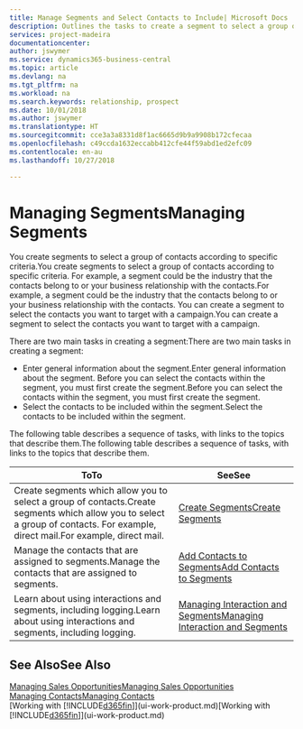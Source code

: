 ```yaml
---
title: Manage Segments and Select Contacts to Include| Microsoft Docs
description: Outlines the tasks to create a segment to select a group of contacts according to specific criteria, for example, contacts in a particular industry that you want to target.
services: project-madeira
documentationcenter: 
author: jswymer
ms.service: dynamics365-business-central
ms.topic: article
ms.devlang: na
ms.tgt_pltfrm: na
ms.workload: na
ms.search.keywords: relationship, prospect
ms.date: 10/01/2018
ms.author: jswymer
ms.translationtype: HT
ms.sourcegitcommit: cce3a3a8331d8f1ac6665d9b9a9908b172cfecaa
ms.openlocfilehash: c49ccda1632eccabb412cfe44f59abd1ed2efc09
ms.contentlocale: en-au
ms.lasthandoff: 10/27/2018

---
```

# <a name="managing-segments"></a><span data-ttu-id="b991b-103">Managing Segments</span><span class="sxs-lookup"><span data-stu-id="b991b-103">Managing Segments</span></span>
<span data-ttu-id="b991b-104">You create segments to select a group of contacts according to specific criteria.</span><span class="sxs-lookup"><span data-stu-id="b991b-104">You create segments to select a group of contacts according to specific criteria.</span></span> <span data-ttu-id="b991b-105">For example, a segment could be the industry that the contacts belong to or your business relationship with the contacts.</span><span class="sxs-lookup"><span data-stu-id="b991b-105">For example, a segment could be the industry that the contacts belong to or your business relationship with the contacts.</span></span> <span data-ttu-id="b991b-106">You can create a segment to select the contacts you want to target with a campaign.</span><span class="sxs-lookup"><span data-stu-id="b991b-106">You can create a segment to select the contacts you want to target with a campaign.</span></span>

<span data-ttu-id="b991b-107">There are two main tasks in creating a segment:</span><span class="sxs-lookup"><span data-stu-id="b991b-107">There are two main tasks in creating a segment:</span></span>

* <span data-ttu-id="b991b-108">Enter general information about the segment.</span><span class="sxs-lookup"><span data-stu-id="b991b-108">Enter general information about the segment.</span></span> <span data-ttu-id="b991b-109">Before you can select the contacts within the segment, you must first create the segment.</span><span class="sxs-lookup"><span data-stu-id="b991b-109">Before you can select the contacts within the segment, you must first create the segment.</span></span>
* <span data-ttu-id="b991b-110">Select the contacts to be included within the segment.</span><span class="sxs-lookup"><span data-stu-id="b991b-110">Select the contacts to be included within the segment.</span></span>

<span data-ttu-id="b991b-111">The following table describes a sequence of tasks, with links to the topics that describe them.</span><span class="sxs-lookup"><span data-stu-id="b991b-111">The following table describes a sequence of tasks, with links to the topics that describe them.</span></span> 

| <span data-ttu-id="b991b-112">To</span><span class="sxs-lookup"><span data-stu-id="b991b-112">To</span></span> | <span data-ttu-id="b991b-113">See</span><span class="sxs-lookup"><span data-stu-id="b991b-113">See</span></span> |
| --- | --- |
| <span data-ttu-id="b991b-114">Create segments which allow you to select a group of contacts.</span><span class="sxs-lookup"><span data-stu-id="b991b-114">Create segments which allow you to select a group of contacts.</span></span> <span data-ttu-id="b991b-115">For example, direct mail.</span><span class="sxs-lookup"><span data-stu-id="b991b-115">For example, direct mail.</span></span> |[<span data-ttu-id="b991b-116">Create Segments</span><span class="sxs-lookup"><span data-stu-id="b991b-116">Create Segments</span></span>](marketing-how-create-segment.md) |
| <span data-ttu-id="b991b-117">Manage the contacts that are assigned to segments.</span><span class="sxs-lookup"><span data-stu-id="b991b-117">Manage the contacts that are assigned to segments.</span></span> |[<span data-ttu-id="b991b-118">Add Contacts to Segments</span><span class="sxs-lookup"><span data-stu-id="b991b-118">Add Contacts to Segments</span></span>](marketing-add-contact-segment.md) |
| <span data-ttu-id="b991b-119">Learn about using interactions and segments, including logging.</span><span class="sxs-lookup"><span data-stu-id="b991b-119">Learn about using interactions and segments, including logging.</span></span> |[<span data-ttu-id="b991b-120">Managing Interaction and Segments</span><span class="sxs-lookup"><span data-stu-id="b991b-120">Managing Interaction and Segments</span></span>](marketing-interaction-segments.md) |

## <a name="see-also"></a><span data-ttu-id="b991b-121">See Also</span><span class="sxs-lookup"><span data-stu-id="b991b-121">See Also</span></span>
[<span data-ttu-id="b991b-122">Managing Sales Opportunities</span><span class="sxs-lookup"><span data-stu-id="b991b-122">Managing Sales Opportunities</span></span>](marketing-manage-sales-opportunities.md)  
[<span data-ttu-id="b991b-123">Managing Contacts</span><span class="sxs-lookup"><span data-stu-id="b991b-123">Managing Contacts</span></span>](marketing-contacts.md)  
<span data-ttu-id="b991b-124">[Working with [!INCLUDE[d365fin](includes/d365fin_md.md)]](ui-work-product.md)</span><span class="sxs-lookup"><span data-stu-id="b991b-124">[Working with [!INCLUDE[d365fin](includes/d365fin_md.md)]](ui-work-product.md)</span></span>


